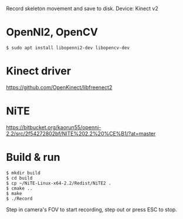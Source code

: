 Record skeleton movement and save to disk.
Device: Kinect v2

# OpenNI2, OpenCV
`$ sudo apt install libopenni2-dev libopencv-dev`

# Kinect driver
https://github.com/OpenKinect/libfreenect2

# NiTE 
https://bitbucket.org/kaorun55/openni-2.2/src/2f54272802bf/NITE%202.2%20%CE%B1/?at=master

# Build & run
```
$ mkdir build
$ cd build
$ cp ~/NiTE-Linux-x64-2.2/Redist/NiTE2 .
$ cmake ..
$ make
$ ./Record
```

Step in camera's FOV to start recording, step out or press ESC to stop.
